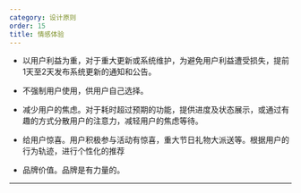 ```yaml
---
category: 设计原则
order: 15
title: 情感体验
---
```


- 以用户利益为重，对于重大更新或系统维护，为避免用户利益遭受损失，提前1天至2天发布系统更新的通知和公告。
- 不强制用户使用，供用户自己选择。
- 减少用户的焦虑。对于耗时超过预期的功能，提供进度及状态展示，或通过有趣的方式分散用户的注意力，减轻用户的焦虑等待。

- 给用户惊喜。用户积极参与活动有惊喜，重大节日礼物大派送等。根据用户的行为轨迹，进行个性化的推荐

- 品牌价值。品牌是有力量的。

---

